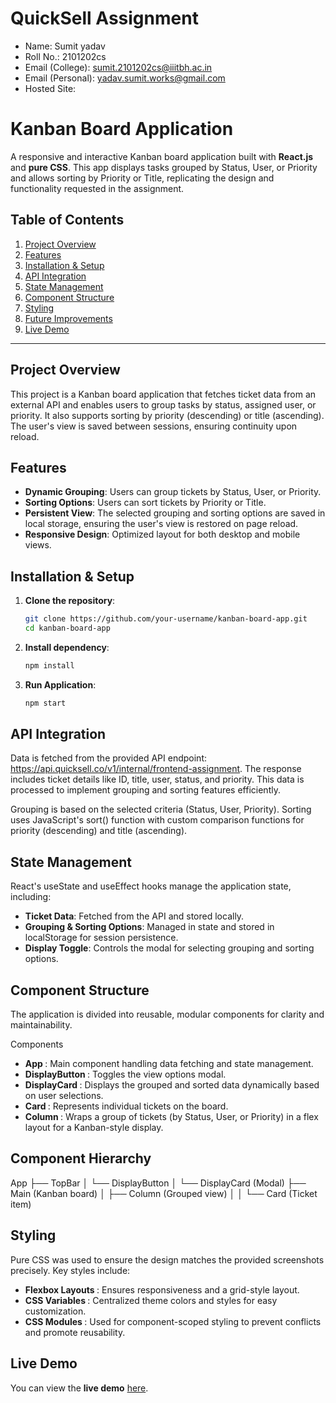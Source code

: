 # QuickSell Assignment

- Name: Sumit yadav
- Roll No.: 2101202cs
- Email (College): sumit.2101202cs@iiitbh.ac.in
- Email (Personal): yadav.sumit.works@gmail.com
- Hosted Site:

# Kanban Board Application

A responsive and interactive Kanban board application built with **React.js** and **pure CSS**. This app displays tasks grouped by Status, User, or Priority and allows sorting by Priority or Title, replicating the design and functionality requested in the assignment.

## Table of Contents

1. [Project Overview](#project-overview)
2. [Features](#features)
3. [Installation & Setup](#installation--setup)
4. [API Integration](#api-integration)
5. [State Management](#state-management)
6. [Component Structure](#component-structure)
7. [Styling](#styling)
8. [Future Improvements](#future-improvements)
9. [Live Demo](#live-demo)

---

## Project Overview

This project is a Kanban board application that fetches ticket data from an external API and enables users to group tasks by status, assigned user, or priority. It also supports sorting by priority (descending) or title (ascending). The user's view is saved between sessions, ensuring continuity upon reload.

## Features

- **Dynamic Grouping**: Users can group tickets by Status, User, or Priority.
- **Sorting Options**: Users can sort tickets by Priority or Title.
- **Persistent View**: The selected grouping and sorting options are saved in local storage, ensuring the user's view is restored on page reload.
- **Responsive Design**: Optimized layout for both desktop and mobile views.

## Installation & Setup

1. **Clone the repository**:

   ```bash
   git clone https://github.com/your-username/kanban-board-app.git
   cd kanban-board-app
   ```

2. **Install dependency**:
   ```bash
   npm install
   ```
3. **Run Application**:

   ```bash
   npm start

   ```

## API Integration

Data is fetched from the provided API endpoint: https://api.quicksell.co/v1/internal/frontend-assignment. The response includes ticket details like ID, title, user, status, and priority. This data is processed to implement grouping and sorting features efficiently.

Grouping is based on the selected criteria (Status, User, Priority).
Sorting uses JavaScript's sort() function with custom comparison functions for priority (descending) and title (ascending).

## State Management

React's useState and useEffect hooks manage the application state, including:

- <strong>Ticket Data</strong>: Fetched from the API and stored locally.
- <strong>Grouping & Sorting Options</strong>: Managed in state and stored in localStorage for session persistence.
- <strong>Display Toggle</strong>: Controls the modal for selecting grouping and sorting options.

## Component Structure

The application is divided into reusable, modular components for clarity and maintainability.

Components

- <strong>App </strong>: Main component handling data fetching and state management.
- <strong>DisplayButton </strong>: Toggles the view options modal.
- <strong>DisplayCard </strong>: Displays the grouped and sorted data dynamically based on user selections.
- <strong>Card </strong>: Represents individual tickets on the board.
- <strong>Column </strong>: Wraps a group of tickets (by Status, User, or Priority) in a flex layout for a Kanban-style display.

## Component Hierarchy

App
├── TopBar
│ └── DisplayButton
│ └── DisplayCard (Modal)
├── Main (Kanban board)
│ ├── Column (Grouped view)
│ │ └── Card (Ticket item)

## Styling

Pure CSS was used to ensure the design matches the provided screenshots precisely. Key styles include:

- <strong>Flexbox Layouts </strong>: Ensures responsiveness and a grid-style layout.
- <strong>CSS Variables </strong>: Centralized theme colors and styles for easy customization.
- <strong>CSS Modules </strong>: Used for component-scoped styling to prevent conflicts and promote reusability.

## Live Demo

You can view the **live demo** [here](https://your-deployed-link.com).
